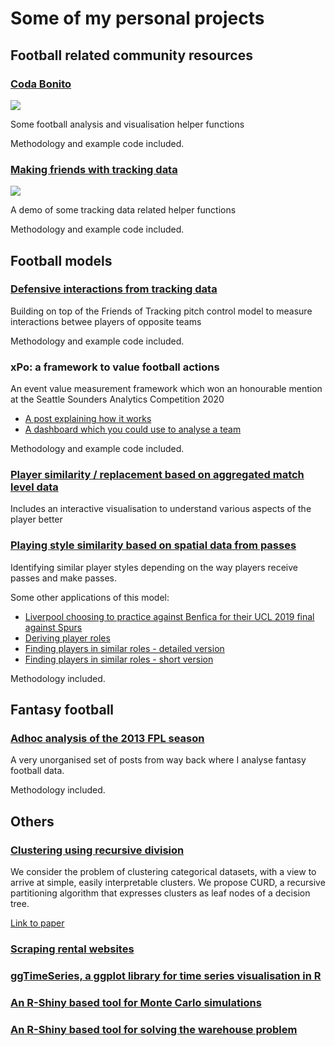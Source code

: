 # Some of my personal projects

## Football related community resources

### [Coda Bonito](https://github.com/thecomeonman/CodaBonito)

![](../CodaBonito/README_files/figure-markdown_strict/fPlotSonar-1.png)

Some football analysis and visualisation helper functions

Methodology and example code included.

### [Making friends with tracking data](https://github.com/thecomeonman/MakingFriendsWithTrackingData)

![](../MakingFriendsWithTrackingData/README_files/figure-markdown_strict/VoronoiAnnotated.gif)

A demo of some tracking data related helper functions

Methodology and example code included.


## Football models

### [Defensive interactions from tracking data](https://thecomeonman.github.io/DefensiveInteractionsFromTrackingData/)

Building on top of the Friends of Tracking pitch control model to measure interactions betwee players of opposite teams

Methodology and example code included.


### xPo: a framework to value football actions

An event value measurement framework which won an honourable mention at the Seattle Sounders Analytics Competition 2020

- [A post explaining how it works](https://thecomeonman.github.io/xPo)
- [A dashboard which you could use to analyse a team](https://thecomeonman.github.io/xPoDashboard)

Methodology and example code included.


### [Player similarity / replacement based on aggregated match level data](https://thecomeonman.github.io/PlayerSimilarityFromAggregatedData)

Includes an interactive visualisation to understand various aspects of the player better


### [Playing style similarity based on spatial data from passes](https://thecomeonman.github.io/SpatialSimilaritiesBetweenPlayers)

Identifying similar player styles depending on the way players receive passes and make passes.

Some other applications of this model:

- [Liverpool choosing to practice against Benfica for their UCL 2019 final against Spurs](https://thecomeonman.github.io/SpursBenficaSimilarityByLiverpool)
- [Deriving player roles](https://thecomeonman.github.io/SpatialSimilaritiesBetweenPlayers/PlayerRoles)
- [Finding players in similar roles - detailed version](https://thecomeonman.github.io/SpatialSimilaritiesBetweenPlayers/SimilarPlayers.html)
- [Finding players in similar roles - short version](https://thecomeonman.github.io/SpatialSimilaritiesBetweenPlayers/TeamHighLevel201819/ManCity.html)

Methodology included.

## Fantasy football 

### [Adhoc analysis of the 2013 FPL season](https://github.com/thecomeonman/FPL)

A very unorganised set of posts from way back where I analyse fantasy football data.

Methodology included.

## Others

### [Clustering using recursive division](https://github.com/thecomeonman/CURD)

We consider the problem of clustering categorical datasets, with a view to arrive at simple, easily interpretable clusters. We propose CURD, a recursive partitioning algorithm that expresses clusters as leaf nodes of a decision tree. 

[Link to paper](https://www.researchgate.net/publication/338004913_CURD_A_recursive_partitioning_algorithm_for_clustering_categorical_datasets)

### [Scraping rental websites](https://github.com/thecomeonman/HouseLeadsAutomation)

### [ggTimeSeries, a ggplot library for time series visualisation in R](https://github.com/AtherEnergy/ggTimeSeries)

### [An R-Shiny based tool for Monte Carlo simulations](https://github.com/AtherEnergy/Rhyhorn) 

### [An R-Shiny based tool for solving the warehouse problem](https://github.com/AtherEnergy/Pikachu) 